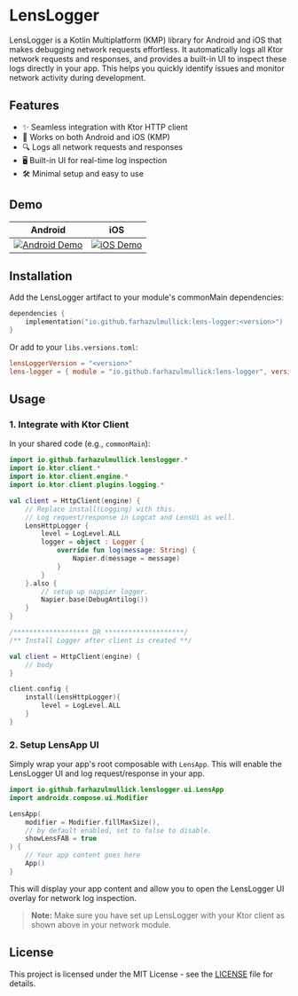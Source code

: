 # LensLogger

LensLogger is a Kotlin Multiplatform (KMP) library for Android and iOS that makes debugging network requests effortless. It automatically logs all Ktor network requests and responses, and provides a built-in UI to inspect these logs directly in your app. This helps you quickly identify issues and monitor network activity during development.

## Features
- ✨ Seamless integration with Ktor HTTP client
- 📱 Works on both Android and iOS (KMP)
- 🔍 Logs all network requests and responses
- 🖥️ Built-in UI for real-time log inspection
- 🛠️ Minimal setup and easy to use

## Demo

| Android | iOS |
|---------|-----|
| [![Android Demo](assets/android_thumb.png)](assets/android_logger_demo.mp4) | [![iOS Demo](assets/ios_thumb.png)](assets/ios_logger_demo.mp4) |


## Installation

Add the LensLogger artifact to your module's commonMain dependencies:

```kotlin
dependencies {
    implementation("io.github.farhazulmullick:lens-logger:<version>")
}
```
Or add to your `libs.versions.toml`:
```toml
lensLoggerVersion = "<version>"
lens-logger = { module = "io.github.farhazulmullick:lens-logger", version.ref = "lensLoggerVersion" }
```

## Usage

### 1. Integrate with Ktor Client

In your shared code (e.g., `commonMain`):

```kotlin
import io.github.farhazulmullick.lenslogger.*
import io.ktor.client.*
import io.ktor.client.engine.*
import io.ktor.client.plugins.logging.*

val client = HttpClient(engine) {
    // Replace install(Logging) with this.
    // Log request/response in Logcat and LensUi as well.
    LensHttpLogger {
        level = LogLevel.ALL
        logger = object : Logger {
            override fun log(message: String) {
                Napier.d(message = message)
            }
        }
    }.also { 
        // setup up nappier logger.
        Napier.base(DebugAntilog()) 
    }
}

/******************* OR ********************/
/** Install Logger after client is created **/

val client = HttpClient(engine) {
    // body 
}

client.config {
    install(LensHttpLogger){
        level = LogLevel.ALL
    }
}

```

### 2. Setup LensApp UI

Simply wrap your app's root composable with `LensApp`. This will enable the LensLogger UI and log request/response in your app.


```kotlin
import io.github.farhazulmullick.lenslogger.ui.LensApp
import androidx.compose.ui.Modifier

LensApp(
    modifier = Modifier.fillMaxSize(), 
    // by default enabled, set to false to disable.
    showLensFAB = true
) {
    // Your app content goes here
    App()
}
```

This will display your app content and allow you to open the LensLogger UI overlay for network log inspection.

> **Note:** Make sure you have set up LensLogger with your Ktor client as shown above in your network module.

## License

This project is licensed under the MIT License - see the [LICENSE](./LICENSE) file for details.
